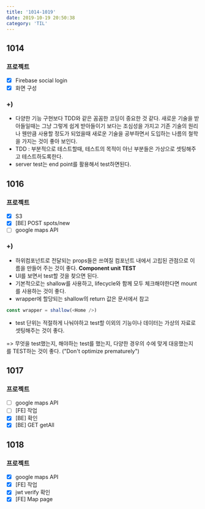 ```yaml
---
title: '1014-1019'
date: 2019-10-19 20:50:38
category: 'TIL'
---
```


## 1014

### 프로젝트

- [x] Firebase social login
- [x] 화면 구성

### +)

- 다양한 기능 구현보다 TDD와 같은 꼼꼼한 코딩이 중요한 것 같다. 새로운 기술을 받아들일때는 그냥 그렇게 쉽게 받아들이기 보다는 조심성을 가지고 기존 기술의 원리나 웬만큼 사용할 정도가 되었을때 새로운 기술을 공부하면서 도입하는 나름의 철학을 가지는 것이 좋아 보인다.
- TDD : 부분적으로 테스트할때, 테스트의 목적이 아닌 부분들은 가상으로 셋팅해주고 테스트하도록한다.
- server test는 end point를 활용해서 test하면된다.

## 1016

### 프로젝트

- [x] S3
- [x] [BE] POST spots/new
- [ ] google maps API

### +)

- 하위컴포넌트로 전달되는 props들은 쓰여질 컴포넌트 내에서 고립된 관점으로 이름을 만들어 주는 것이 좋다.
  **Component unit TEST**
- UI를 보면서 test할 것을 찾으면 된다.
- 기본적으로는 shallow를 사용하고, lifecycle와 함께 모두 체크해야한다면 mount를 사용하는 것이 좋다.
- wrapper에 할당되는 shallow의 return 값은 문서에서 참고

```js
const wrapper = shallow(<Home />)
```

- test 단위는 적절하게 나눠야하고 test할 이외의 기능이나 데이터는 가상의 자료로 셋팅해주는 것이 좋다.

=> 무엇을 test했는지, 해야하는 test를 했는지, 다양한 경우의 수에 맞게 대응했는지 를 TEST하는 것이 좋다.
("Don't optimize prematurely")

## 1017

### 프로젝트

- [ ] google maps API
- [ ] [FE] 작업
- [x] [BE] 확인
- [x] [BE] GET getAll

## 1018

### 프로젝트

- [x] google maps API
- [x] [FE] 작업
- [x] jwt verify 확인
- [x] [FE] Map page
